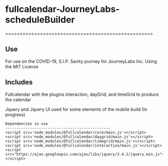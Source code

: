 # fullcalendar-JourneyLabs-scheduleBuilder
===================================================

Use
---------------------------------------------------
 For use on the COVID-19, S.I.P. Sanity journey for JourneyLabs Inc. 
 Using the MIT License

Includes
---------------------------------------------------
 Fullcalendar with the plugins interaction, dayGrid, and timeGrid to produce the calendar
 
 Jquery and Jquery UI used for some elements of the mobile build (In progress)
    
    Dependencies in use
    -----------------------------------------------
    <script src='node_modules/@fullcalendar/core/main.js'></script>
    <script src='node_modules/@fullcalendar/daygrid/main.js'></script>
    <script src='node_modules/@fullcalendar/timegrid/main.js'></script>
    <script src='node_modules/@fullcalendar/interaction/main.js'></script>
    <script src="https://ajax.googleapis.com/ajax/libs/jquery/3.4.1/jquery.min.js"></script>
